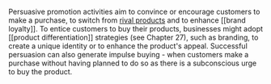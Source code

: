 Persuasive promotion activities aim to convince or encourage customers to make a purchase, to switch from [rival products](competitor) and to enhance [[brand loyalty]]. To entice customers to buy their products, businesses might adopt [[product differentiation]] strategies (see Chapter 27), such as branding, to create a unique identity or to enhance the product's appeal. Successful persuasion can also generate impulse buying - when customers make a purchase without having planned to do so as there is a subconscious urge to buy the product.